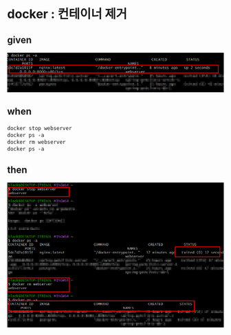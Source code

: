 
# docker : 컨테이너 제거

## given

![img_22.png](..%2F..%2Fimages%2Fimg_22.png)

## when

```
docker stop webserver
docker ps -a
docker rm webserver
docker ps -a
```

## then

![img_23.png](..%2F..%2Fimages%2Fimg_23.png)